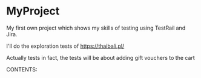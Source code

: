 # MyProject
My first own project which shows my skills of testing using TestRail and Jira.

I'll do the exploration tests of https://thaibali.pl/ 

Actually tests in fact, the tests will be about adding gift vouchers to the cart



CONTENTS:
  
